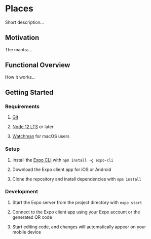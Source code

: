 # Places

Short description...

## Motivation

The mantra...

## Functional Overview

How it works...

## Getting Started

### Requirements

1. [Git](https://git-scm.com/)

2. [Node 12 LTS](https://nodejs.org/en/download/) or later

3. [Watchman](https://facebook.github.io/watchman/docs/install#buildinstall) for macOS users

### Setup

1. Install the [Expo CLI](https://expo.io/) with `npm install -g expo-cli`

2. Download the Expo client app for iOS or Android

3. Clone the repository and install dependencies with `npm install`

### Development

1. Start the Expo server from the project directory with `expo start`

2. Connect to the Expo client app using your Expo account or the generated QR code

3. Start editing code, and changes will automatically appear on your mobile device